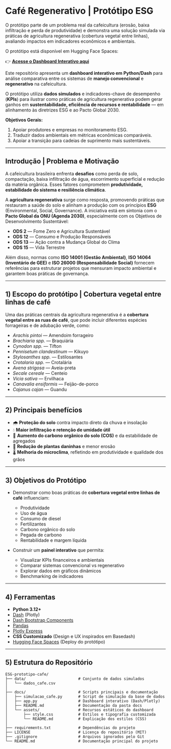 # Café Regenerativo | Protótipo ESG 

O protótipo parte de um problema real da cafeicultura (erosão, baixa infiltração e perda de produtividade) e demonstra uma solução simulada via práticas de agricultura regenerativa (cobertura vegetal entre linhas), avaliando impactos em indicadores econômicos e ambientais.

O protótipo está disponível em Hugging Face Spaces:

👉 [**Acesse o Dashboard Interativo aqui**](https://huggingface.co/spaces/Carlosaugusto-fre/cafe-regenera)

Este repositório apresenta um **dashboard interativo em Python/Dash** para análise comparativa entre os sistemas de **manejo convencional** e **regenerativo** na cafeicultura.  

O protótipo utiliza **dados simulados** e indicadores-chave de desempenho (**KPIs**) para ilustrar como práticas de agricultura regenerativa podem gerar ganhos em **sustentabilidade, eficiência de recursos e rentabilidade** — em alinhamento às diretrizes ESG e ao Pacto Global 2030.

**Objetivos Gerais:**
1. Apoiar produtores e empresas no monitoramento ESG.
2. Traduzir dados ambientais em métricas econômicas comparáveis.
3. Apoiar a transição para cadeias de suprimento mais sustentáveis.
   
---

## Introdução | Problema e Motivação

A cafeicultura brasileira enfrenta **desafios** como perda de solo, compactação, baixa infiltração de água, escorrimento superficial e redução da matéria orgânica. Esses fatores comprometem **produtividade, estabilidade do sistema e resiliência climática**.

A **agricultura regenerativa** surge como resposta, promovendo práticas que restauram a saúde do solo e alinham a produção com os princípios **ESG** (Environmental, Social, Governance). A iniciativa está em sintonia com o **Pacto Global da ONU (Agenda 2030)**, especialmente com os Objetivos de Desenvolvimento Sustentável:

- **ODS 2** — Fome Zero e Agricultura Sustentável  
- **ODS 12** — Consumo e Produção Responsáveis  
- **ODS 13** — Ação contra a Mudança Global do Clima  
- **ODS 15** — Vida Terrestre  

Além disso, normas como **ISO 14001 (Gestão Ambiental)**, **ISO 14064 (Inventário de GEE)** e **ISO 26000 (Responsabilidade Social)** fornecem referências para estruturar projetos que mensuram impacto ambiental e garantem boas práticas de governança.

---

## 1) Escopo do protótipo | Cobertura vegetal entre linhas de café

Uma das práticas centrais da agricultura regenerativa é a **cobertura vegetal entre as ruas de café**, que pode incluir diferentes espécies forrageiras e de adubação verde, como:

- *Arachis pintoi* — Amendoim forrageiro  
- *Brachiaria spp.* — Braquiária  
- *Cynodon spp.* — Tifton  
- *Pennisetum clandestinum* — Kikuyo  
- *Stylosanthes spp.* — Estilosantes  
- *Crotalaria spp.* — Crotalária  
- *Avena strigosa* — Aveia-preta  
- *Secale cereale* — Centeio  
- *Vicia sativa* — Ervilhaca  
- *Canavalia ensiformis* — Feijão-de-porco  
- *Cajanus cajan* — Guandu  

---

## 2) Principais benefícios

- 🌧️ **Proteção do solo** contra impacto direto da chuva e insolação  
- 💧 **Maior infiltração e retenção de umidade útil**  
- 🌱 **Aumento do carbono orgânico do solo (COS)** e da estabilidade de agregados  
- 🚫 **Redução de plantas daninhas** e menor erosão  
- 🌡️ **Melhoria do microclima**, refletindo em produtividade e qualidade dos grãos  


---


## 3) Objetivos do Protótipo

- Demonstrar como boas práticas de **cobertura vegetal entre linhas de café** influenciam:
  - Produtividade
  - Uso de água
  - Consumo de diesel
  - Fertilizantes
  - Carbono orgânico do solo
  - Pegada de carbono
  - Rentabilidade e margem líquida

- Construir um **painel interativo** que permita:
  - Visualizar KPIs financeiros e ambientais
  - Comparar sistemas convencional vs regenerativo
  - Explorar dados em gráficos dinâmicos
  - Benchmarking de indicadores

---

## 4) Ferramentas

- **Python 3.12+**
- [Dash](https://dash.plotly.com/) (Plotly)
- [Dash Bootstrap Components](https://dash-bootstrap-components.opensource.faculty.ai/)
- [Pandas](https://pandas.pydata.org/)
- [Plotly Express](https://plotly.com/python/plotly-express/)
- **CSS Customizado** (Design e UX inspirados em Basedash)
- [Hugging Face Spaces](https://huggingface.co/spaces) (Deploy do protótipo)

---

## 5) Estrutura do Repositório

```text
ESG-prototipo-cafe/
├── data/                       # Conjunto de dados simulados
│   └── dados_cafe.csv
│
├── docs/                       # Scripts principais e documentação
│   ├── simulacao_cafe.py       # Script de simulação da base de dados
│   ├── app.py                  # Dashboard interativo (Dash/Plotly)
│   ├── README.md               # Documentação da pasta docs
│   └── assets/                 # Recursos estáticos do dashboard
│       ├── style.css           # Estilos e tipografia customizada
│       └── README.md           # Explicação dos estilos (CSS)
│
├── requirements.txt            # Dependências do projeto
├── LICENSE                     # Licença do repositório (MIT)
├── .gitignore                  # Arquivos ignorados pelo Git
└── README.md                   # Documentação principal do projeto



